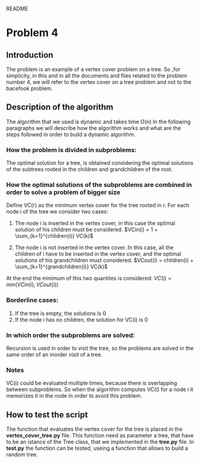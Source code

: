 README

# Problem 4

## Introduction
The problem is an example of a vertex cover problem on a tree. So ,for simplicity, in this and in all the documents and files related to the problem number 4, we will refer to the vertex cover on a tree problem and not to the bacefook problem. 

## Description of the algorithm
The algorithm that we used is dynamic and takes time O(n)
In the following paragraphs we will describe how the algorithm works and what are the steps followed in order to build a dynamic algorithm.

### How the problem is divided in subproblems:
The optimal solution for a tree, is obtained considering the optimal solutions of the subtrees rooted in the children and grandchildren of the root.

### How the optimal solutions of the subproblems are combined in order to solve a problem of bigger size
Define VC(r) as the minimum vertex cover for the tree rooted in r.
For each node i of the tree we consider two cases:

1. The node i is inserted in the vertex cover, in this case the optimal solution of his children must be considered.
   $VCin(i) = 1 + \sum_{k=1}^{children(i)} VC(k)$
   
2. The node i is not inserted in the vertex cover.
   In this case, all the children of i have to be inserted in the vertex cover, and the optimal solutions of his grandchildren must considered.
   $VCout(i) = children(i) + \sum_{k=1}^{grandchildren(i)} VC(k)$

At the end the minimum of this two quantites is considered:
$VC(i) = min (VCin(i),VCout(i))$


### Borderline cases:
1. If the tree is empty, the solutions is 0
2. If the node i has no children, the solution for VC(i) is 0


### In which order the subproblems are solved:
Recursion is used in order to visit the tree, so the problems are solved in the same order of an inorder visit of a tree.

### Notes
VC(i) could be evaluated multiple times, because there is overlapping between subproblems.
So when the algorithm computes VC(i) for a node i it memorizes it in the node in order to avoid this problem.

## How to test the script
The function that evaluates the vertex cover for the tree is placed in the **vertex_cover_tree.py** file.
This function need as parameter a tree, that have to be an istance of the Tree class, that we implemented in the **tree.py** file.
In **test.py** the function can be tested, useing a function that allows to build a random tree.


